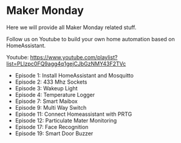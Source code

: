 # Maker Monday

Here we will provide all Maker Monday related stuff. 

Follow us on Youtube to build your own home automation based on HomeAssistant.

Youtube: https://www.youtube.com/playlist?list=PLlzpc0FQ9agg4q1gejCJbGzNMY43F2TVc

- Episode 1: Install HomeAssistant and Mosquitto
- Episode 2: 433 Mhz Sockets
- Episode 3: Wakeup Light
- Episode 4: Temperature Logger
- Episode 7: Smart Maibox
- Episode 9: Multi Way Switch
- Episode 11: Connect Homeassistant with PRTG
- Episode 12: Particulate Mater Monitoring
- Episode 17: Face Recognition
- Episode 19: Smart Door Buzzer